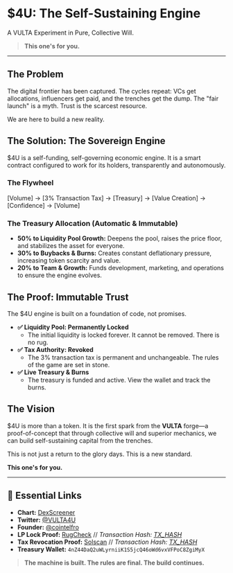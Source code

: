 # $4U: The Self-Sustaining Engine

A VULTA Experiment in Pure, Collective Will.

> **This one's for you.**

---

## The Problem

The digital frontier has been captured. The cycles repeat: VCs get allocations, influencers get paid, and the trenches get the dump. The "fair launch" is a myth. Trust is the scarcest resource.

We are here to build a new reality.

## The Solution: The Sovereign Engine

$4U is a self-funding, self-governing economic engine. It is a smart contract configured to work for its holders, transparently and autonomously.

### The Flywheel

[Volume] -> [3% Transaction Tax] -> [Treasury] -> [Value Creation] -> [Confidence] -> [Volume]

### The Treasury Allocation (Automatic & Immutable)

*   **50% to Liquidity Pool Growth:** Deepens the pool, raises the price floor, and stabilizes the asset for everyone.
*   **30% to Buybacks & Burns:** Creates constant deflationary pressure, increasing token scarcity and value.
*   **20% to Team & Growth:** Funds development, marketing, and operations to ensure the engine evolves.

## The Proof: Immutable Trust

The $4U engine is built on a foundation of code, not promises.

*   **✅ Liquidity Pool: Permanently Locked**
    *   The initial liquidity is locked forever. It cannot be removed. There is no rug.
*   **✅ Tax Authority: Revoked**
    *   The 3% transaction tax is permanent and unchangeable. The rules of the game are set in stone.
*   **✅ Live Treasury & Burns**
    *   The treasury is funded and active. View the wallet and track the burns.

## The Vision

$4U is more than a token. It is the first spark from the **VULTA** forge—a proof-of-concept that through collective will and superior mechanics, we can build self-sustaining capital from the trenches.

This is not just a return to the glory days. This is a new standard.

**This one's for you.**

---

## 🔗 Essential Links

*   **Chart:** [DexScreener](https://dexscreener.com/solana/anaydbfcakdjkaz5aewx25itmxj1p6ntndd53gt7ckj5)
*   **Twitter:** [@VULTA4U](https://x.com/VULTA4U)
*   **Founder:** [@cointelfro](https://x.com/cointelfro)
*   **LP Lock Proof:** [RugCheck](https://rugcheck.xyz/tokens/BntREEXTtVQLN5UkXdTM772ot7u2bAR6pAd9UoGXTNLS) // *Transaction Hash: [TX_HASH]([5Bz5M3guk5wYTfUVXHYXhXzLgqtP3JihoqRVRSE1JPHtS7HnGZPTdBAtq8RkSUzsgDU5uhz1Lb7W3wfyPNxDG77a](https://solscan.io/tx/5Bz5M3guk5wYTfUVXHYXhXzLgqtP3JihoqRVRSE1JPHtS7HnGZPTdBAtq8RkSUzsgDU5uhz1Lb7W3wfyPNxDG77a))*
*   **Tax Revocation Proof:** [Solscan](https://solscan.io/tx/3xZV7nrT7oL8R421u6woja5TS7rn1qQFYA9paqMhWWkjNzJESusvMqz3f8NRL6CXNKCBECBimutwdz5hAacTAKpw) // *Transaction Hash: [TX_HASH](3xZV7nrT7oL8R421u6woja5TS7rn1qQFYA9paqMhWWkjNzJESusvMqz3f8NRL6CXNKCBECBimutwdz5hAacTAKpw)*
*   **Treasury Wallet:** `4nZ44DaQ2uWLyrniiK1S5jcQ46oWd6vxVFPoC8ZgiMyX`

> **The machine is built. The rules are final. The build continues.**
